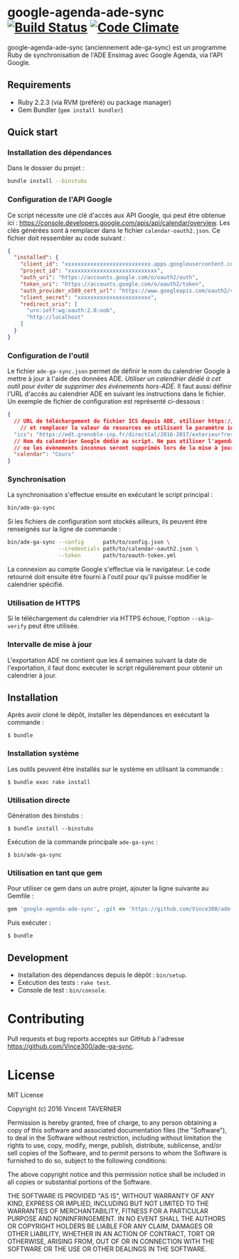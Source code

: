 # google-agenda-ade-sync [![Build Status](https://travis-ci.org/Vince300/ade-ga-sync.svg?branch=version-1.0)](https://travis-ci.org/Vince300/ade-ga-sync) [![Code Climate](https://codeclimate.com/github/Vince300/ade-ga-sync/badges/gpa.svg)](https://codeclimate.com/github/Vince300/ade-ga-sync)

google-agenda-ade-sync (anciennement ade-ga-sync) est un programme Ruby de
synchronisation de l'ADE Ensimag avec Google Agenda, via l'API Google.

## Requirements

* Ruby 2.2.3 (via RVM (préféré) ou package manager)
* Gem Bundler (`gem install bundler`)

## Quick start

### Installation des dépendances

Dans le dossier du projet :

```bash
bundle install --binstubs
```

### Configuration de l'API Google

Ce script nécessite une clé d'accès aux API Google, qui peut être obtenue ici :
https://console.developers.google.com/apis/api/calendar/overview. Les clés
générées sont à remplacer dans le fichier `calendar-oauth2.json`. Ce fichier
doit ressembler au code suivant :

```json
{
  "installed": {
    "client_id": "xxxxxxxxxxxxxxxxxxxxxxxxxxx.apps.googleusercontent.com",
    "project_id": "xxxxxxxxxxxxxxxxxxxxxxxxxxxx",
    "auth_uri": "https://accounts.google.com/o/oauth2/auth",
    "token_uri": "https://accounts.google.com/o/oauth2/token",
    "auth_provider_x509_cert_url": "https://www.googleapis.com/oauth2/v1/certs",
    "client_secret": "xxxxxxxxxxxxxxxxxxxxxxx",
    "redirect_uris": [
      "urn:ietf:wg:oauth:2.0:oob",
      "http://localhost"
    ]
  }
}
```

### Configuration de l'outil

Le fichier `ade-ga-sync.json` permet de définir le nom du calendrier Google à 
mettre à jour à l'aide des données ADE. *Utiliser un calendrier dédié à cet 
outil pour éviter de supprimer des évènements hors-ADE.* Il faut aussi définir
l'URL d'accès au calendrier ADE en suivant les instructions dans le fichier. Un
exemple de fichier de configuration est représenté ci-dessous :

```json
{
  // URL de téléchargement du fichier ICS depuis ADE, utiliser https://edt.grenoble-inp.fr/directCal/2016-2017/exterieur?resources=
    // et remplacer la valeur de resources en utilisant le paramètre indiqué dans l'URL de la page principale d'ADE
  "ics": "https://edt.grenoble-inp.fr/directCal/2016-2017/exterieur?resources=10347,1043,16322,16315,1072,16326,16325,1108,1112,6213,16333,16334,16320,16300,994,5056,16309,16310,16312,16302,16305,16303,6232,10349",
  // Nom du calendrier Google dédié au script. Ne pas utiliser l'agenda par défaut
  // ou les évènements inconnus seront supprimés lors de la mise à jour.
  "calendar": "Cours"
}
```

### Synchronisation

La synchronisation s'effectue ensuite en exécutant le script principal :

```bash
bin/ade-ga-sync
```

Si les fichiers de configuration sont stockés ailleurs, ils peuvent être
renseignés sur la ligne de commande :

```bash
bin/ade-ga-sync --config      path/to/config.json \
                --credentials path/to/calendar-oauth2.json \
                --token       path/to/oauth-token.yml
```

La connexion au compte Google s'effectue via le navigateur. Le code retourné
doit ensuite être fourni à l'outil pour qu'il puisse modifier le calendrier
spécifié.

### Utilisation de HTTPS

Si le téléchargement du calendrier via HTTPS échoue, l'option `--skip-verify`
peut être utilisée.

### Intervalle de mise à jour

L'exportation ADE ne contient que les 4 semaines suivant la date de 
l'exportation, il faut donc exécuter le script régulièrement pour obtenir un
calendrier à jour.

## Installation

Après avoir cloné le dépôt, installer les dépendances en exécutant la commande :

    $ bundle

### Installation système

Les outils peuvent être installés sur le système en utilisant la commande :

    $ bundle exec rake install

### Utilisation directe

Génération des binstubs :

    $ bundle install --binstubs

Exécution de la commande principale `ade-ga-sync` :

    $ bin/ade-ga-sync

### Utilisation en tant que gem

Pour utiliser ce gem dans un autre projet, ajouter la ligne suivante au Gemfile :

```ruby
gem 'google-agenda-ade-sync', :git => 'https://github.com/Vince300/ade-ga-sync.git', :tag => 'v1.0.0'
```

Puis exécuter :

    $ bundle

## Development

* Installation des dépendances depuis le dépôt : `bin/setup`.
* Exécution des tests : `rake test`.
* Console de test : `bin/console`.

# Contributing

Pull requests et bug reports acceptés sur GitHub à l'adresse https://github.com/Vince300/ade-ga-sync.

# License

MIT License

Copyright (c) 2016 Vincent TAVERNIER

Permission is hereby granted, free of charge, to any person obtaining a copy
of this software and associated documentation files (the "Software"), to deal
in the Software without restriction, including without limitation the rights
to use, copy, modify, merge, publish, distribute, sublicense, and/or sell
copies of the Software, and to permit persons to whom the Software is
furnished to do so, subject to the following conditions:

The above copyright notice and this permission notice shall be included in all
copies or substantial portions of the Software.

THE SOFTWARE IS PROVIDED "AS IS", WITHOUT WARRANTY OF ANY KIND, EXPRESS OR
IMPLIED, INCLUDING BUT NOT LIMITED TO THE WARRANTIES OF MERCHANTABILITY,
FITNESS FOR A PARTICULAR PURPOSE AND NONINFRINGEMENT. IN NO EVENT SHALL THE
AUTHORS OR COPYRIGHT HOLDERS BE LIABLE FOR ANY CLAIM, DAMAGES OR OTHER
LIABILITY, WHETHER IN AN ACTION OF CONTRACT, TORT OR OTHERWISE, ARISING FROM,
OUT OF OR IN CONNECTION WITH THE SOFTWARE OR THE USE OR OTHER DEALINGS IN THE
SOFTWARE.
